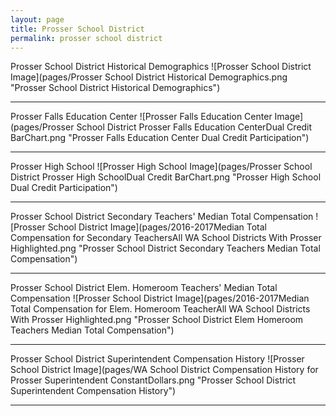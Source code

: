```yaml
---
layout: page
title: Prosser School District
permalink: prosser school district
---
```



Prosser School District Historical Demographics
![Prosser School District Image](pages/Prosser School District Historical Demographics.png "Prosser School District Historical Demographics")

___

Prosser Falls Education Center
![Prosser Falls Education Center Image](pages/Prosser School District Prosser Falls Education CenterDual Credit BarChart.png "Prosser Falls Education Center Dual Credit Participation")

___

Prosser High School
![Prosser High School Image](pages/Prosser School District Prosser High SchoolDual Credit BarChart.png "Prosser High School Dual Credit Participation")

___

Prosser School District Secondary Teachers' Median Total Compensation
![Prosser School District Image](pages/2016-2017Median Total Compensation for Secondary TeachersAll WA School Districts With Prosser Highlighted.png "Prosser School District Secondary Teachers Median Total Compensation")

___

Prosser School District Elem. Homeroom Teachers' Median Total Compensation
![Prosser School District Image](pages/2016-2017Median Total Compensation for Elem. Homeroom TeacherAll WA School Districts With Prosser Highlighted.png "Prosser School District Elem Homeroom Teachers Median Total Compensation")

___

Prosser School District Superintendent Compensation History
![Prosser School District Image](pages/WA School District Compensation History for Prosser Superintendent ConstantDollars.png "Prosser School District Superintendent Compensation History")

___

